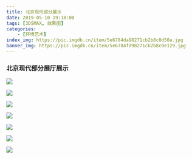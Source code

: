 ```yaml
---
title: 北京现代部分展示
date: 2019-05-10 19:18:00
tags: [3DSMAX, 效果图]
categories: 
	- [环境艺术]
index_img: https://pic.imgdb.cn/item/5e6784da98271cb2b8c0d50a.jpg
banner_img: https://pic.imgdb.cn/item/5e6784fd98271cb2b8c0e129.jpg
---
```


### 北京现代部分展厅展示

![](https://pic.imgdb.cn/item/5e6784da98271cb2b8c0d50a.jpg)

![](https://pic.imgdb.cn/item/5e6784ef98271cb2b8c0dbf5.jpg)

![](https://pic.imgdb.cn/item/5e6784fd98271cb2b8c0e129.jpg)

![](https://pic.imgdb.cn/item/5e67850a98271cb2b8c0e58b.jpg)

![](https://pic.imgdb.cn/item/5e677d6a98271cb2b8bde475.png)



![](https://pic.imgdb.cn/item/5e677d7498271cb2b8bde762.png)

![](https://pic.imgdb.cn/item/5e677d9698271cb2b8bdf338.png)